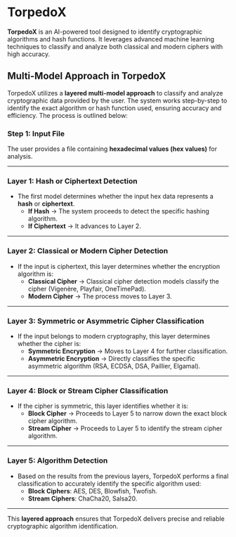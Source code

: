 # TorpedoX

**TorpedoX** is an AI-powered tool designed to identify cryptographic algorithms and hash functions. It leverages advanced machine learning techniques to classify and analyze both classical and modern ciphers with high accuracy.

## Multi-Model Approach in TorpedoX  

TorpedoX utilizes a **layered multi-model approach** to classify and analyze cryptographic data provided by the user. The system works step-by-step to identify the exact algorithm or hash function used, ensuring accuracy and efficiency. The process is outlined below:  

### Step 1: Input File  
The user provides a file containing **hexadecimal values (hex values)** for analysis.

---

### Layer 1: Hash or Ciphertext Detection  
- The first model determines whether the input hex data represents a **hash** or **ciphertext**.  
  - **If Hash** → The system proceeds to detect the specific hashing algorithm.  
  - **If Ciphertext** → It advances to Layer 2.  

---

### Layer 2: Classical or Modern Cipher Detection  
- If the input is ciphertext, this layer determines whether the encryption algorithm is:  
  - **Classical Cipher** → Classical cipher detection models classify the cipher (Vigenère, Playfair, OneTimePad).  
  - **Modern Cipher** → The process moves to Layer 3.  

---

### Layer 3: Symmetric or Asymmetric Cipher Classification  
- If the input belongs to modern cryptography, this layer determines whether the cipher is:  
  - **Symmetric Encryption** → Moves to Layer 4 for further classification.  
  - **Asymmetric Encryption** → Directly classifies the specific asymmetric algorithm (RSA, ECDSA, DSA, Paillier, Elgamal).  

---

### Layer 4: Block or Stream Cipher Classification  
- If the cipher is symmetric, this layer identifies whether it is:  
  - **Block Cipher** → Proceeds to Layer 5 to narrow down the exact block cipher algorithm.
  - **Stream Cipher** → Proceeds to Layer 5 to identify the stream cipher algorithm.  

---

### Layer 5: Algorithm Detection  
- Based on the results from the previous layers, TorpedoX performs a final classification to accurately identify the specific algorithm used:  
  - **Block Ciphers**: AES, DES, Blowfish, Twofish.
  - **Stream Ciphers**: ChaCha20, Salsa20.

---

This **layered approach** ensures that TorpedoX delivers precise and reliable cryptographic algorithm identification.
